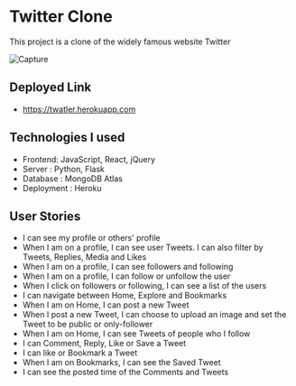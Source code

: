 # Twitter Clone

This project is a clone of the widely famous website Twitter

![Capture](https://www.orissapost.com/wp-content/uploads/2020/03/twitter-logo.jpg)

## Deployed Link

- https://twatler.herokuapp.com

## Technologies I used

- Frontend: JavaScript, React, jQuery
- Server : Python, Flask
- Database : MongoDB Atlas
- Deployment : Heroku

## User Stories

- I can see my profile or others' profile
- When I am on a profile, I can see user Tweets. I can also filter by Tweets, Replies, Media and Likes
- When I am on a profile, I can see followers and following
- When I am on a profile, I can follow or unfollow the user
- When I click on followers or following, I can see a list of the users
- I can navigate between Home, Explore and Bookmarks
- When I am on Home, I can post a new Tweet
- When I post a new Tweet, I can choose to upload an image and set the Tweet to be public or only-follower
- When I am on Home, I can see Tweets of people who I follow
- I can Comment, Reply, Like or Save a Tweet
- I can like or Bookmark a Tweet
- When I am on Bookmarks, I can see the Saved Tweet
- I can see the posted time of the Comments and Tweets
